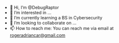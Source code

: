 - 👋 Hi, I’m @DebugRaptor
- 👀 I’m interested in ...
- 🌱 I’m currently learning a BS in Cybersecurity
- 💞️ I’m looking to collaborate on ...
- 📫 How to reach me: You can reach me via email at rogeradriancar@gmail.com

<!---
DebugRaptor/DebugRaptor is a ✨ special ✨ repository because its `README.md` (this file) appears on your GitHub profile.
You can click the Preview link to take a look at your changes.
--->
